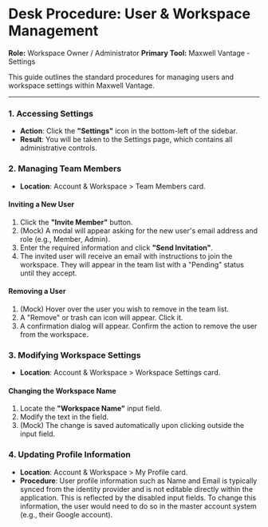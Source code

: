 # Desk Procedure: User & Workspace Management

**Role:** Workspace Owner / Administrator
**Primary Tool:** Maxwell Vantage - Settings

This guide outlines the standard procedures for managing users and workspace settings within Maxwell Vantage.

---

### 1. Accessing Settings

-   **Action**: Click the **"Settings"** icon in the bottom-left of the sidebar.
-   **Result**: You will be taken to the Settings page, which contains all administrative controls.

### 2. Managing Team Members

-   **Location**: Account & Workspace > Team Members card.

#### Inviting a New User

1.  Click the **"Invite Member"** button.
2.  (Mock) A modal will appear asking for the new user's email address and role (e.g., Member, Admin).
3.  Enter the required information and click **"Send Invitation"**.
4.  The invited user will receive an email with instructions to join the workspace. They will appear in the team list with a "Pending" status until they accept.

#### Removing a User

1.  (Mock) Hover over the user you wish to remove in the team list.
2.  A "Remove" or trash can icon will appear. Click it.
3.  A confirmation dialog will appear. Confirm the action to remove the user from the workspace.

### 3. Modifying Workspace Settings

-   **Location**: Account & Workspace > Workspace Settings card.

#### Changing the Workspace Name

1.  Locate the **"Workspace Name"** input field.
2.  Modify the text in the field.
3.  (Mock) The change is saved automatically upon clicking outside the input field.

### 4. Updating Profile Information

-   **Location**: Account & Workspace > My Profile card.
-   **Procedure**: User profile information such as Name and Email is typically synced from the identity provider and is not editable directly within the application. This is reflected by the disabled input fields. To change this information, the user would need to do so in the master account system (e.g., their Google account).
